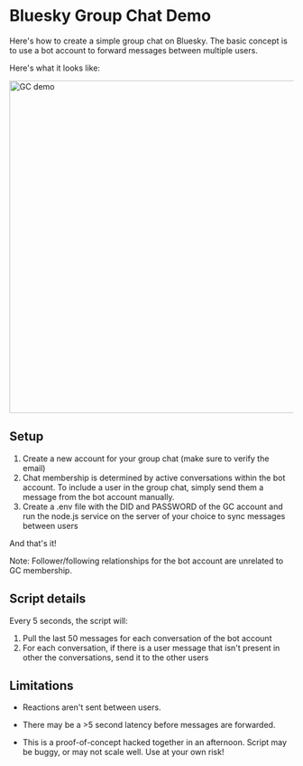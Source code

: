 # Bluesky Group Chat Demo

Here's how to create a simple group chat on Bluesky. The basic concept is to use a bot account to forward messages between multiple users.

Here's what it looks like:

<img width="588" alt="GC demo" src="https://github.com/user-attachments/assets/b5117c20-9c5a-484d-a818-3d10fb7b7f2a" />

## Setup

1. Create a new account for your group chat (make sure to verify the email)
2. Chat membership is determined by active conversations within the bot account. To include a user in the group chat, simply send them a message from the bot account manually.
3. Create a .env file with the DID and PASSWORD of the GC account and run the node.js service on the server of your choice to sync messages between users

And that's it!

Note: Follower/following relationships for the bot account are unrelated to GC membership.

## Script details

Every 5 seconds, the script will:

1. Pull the last 50 messages for each conversation of the bot account
2. For each conversation, if there is a user message that isn't present in other the conversations, send it to the other users

## Limitations

- Reactions aren't sent between users.

- There may be a >5 second latency before messages are forwarded.

- This is a proof-of-concept hacked together in an afternoon. Script may be buggy, or may not scale well. Use at your own risk!
